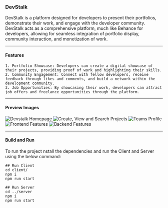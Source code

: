 ### DevStalk

DevStalk is a platform designed for developers to present their portfolios, demonstrate their work, and engage with the developer community. DevStalk acts as a comprehensive platform, much like Behance for developers, allowing for seamless integration of portfolio display, community interaction, and monetization of work.

-------

#### Features

    1. Portfolio Showcase: Developers can create a digital showcase of their projects, providing proof of work and highlighting their skills.
    2. Community Engagement: Connect with fellow developers, receive feedback through likes and comments, and build a network within the development community.
    3. Job Opportunities: By showcasing their work, developers can attract job offers and freelance opportunities through the platform.

------

#### Preview Images

![Devstalk Homepage](public/images/Thumbnail%20-%20Devstalk.png)
![Create, View and Search Projects](public/images/Create,%20View%20and%20Search%20Projects.png)
![Teams Profile](public/images/Personal%20&%20Teams%20Profile.png)
![Frontend Features](public/images/Features%20-%20Frontend.png)
![Backend Features](public/images/Features%20-%20Backend.png)

--------

#### Build and Run  

To run the project nstall the dependencies and run the Client and Server using the below command:

```
## Run Client
cd client/
npm i 
npm run start

## Run Server
cd ../server
npm i 
npm run start
```
